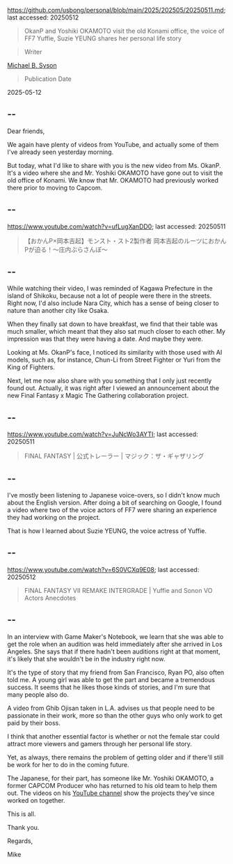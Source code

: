 https://github.com/usbong/personal/blob/main/2025/202505/20250511.md; last accessed: 20250512

> OkanP and Yoshiki OKAMOTO visit the old Konami office, the voice of FF7 Yuffie, Suzie YEUNG shares her personal life story

> Writer

[Michael B. Syson](https://www.linkedin.com/in/michaelsyson/)

> Publication Date

2025-05-12

## --

Dear friends,

We again have plenty of videos from YouTube, and actually some of them I've already seen yesterday morning.

But today, what I'd like to share with you is the new video from Ms. OkanP. It's a video where she and Mr. Yoshiki OKAMOTO have gone out to visit the old office of Konami. We know that Mr. OKAMOTO had previously worked there prior to moving to Capcom.

## --

https://www.youtube.com/watch?v=ufLugXanDD0; last accessed: 20250511

> 【おかんP×岡本吉起】モンスト・スト2製作者 岡本吉起のルーツにおかんPが迫る！〜庄内ぶらさんぽ〜 

## --

While watching their video, I was reminded of Kagawa Prefecture in the island of Shikoku, because not a lot of people were there in the streets. Right now, I'd also include Nara City, which has a sense of being closer to nature than another city like Osaka.

When they finally sat down to have breakfast, we find that their table was much smaller, which meant that they also sat much closer to each other. My impression was that they were having a date. And maybe they were. 

Looking at Ms. OkanP's face, I noticed its similarity with those used with AI models, such as, for instance, Chun-Li from Street Fighter or Yuri from the King of Fighters.

Next, let me now also share with you something that I only just recently found out. Actually, it was right after I viewed an announcement about the new Final Fantasy x Magic The Gathering collaboration project.

## --

https://www.youtube.com/watch?v=JuNcWo3AYTI; last accessed: 20250511

> FINAL FANTASY | 公式トレーラー | マジック：ザ・ギャザリング 

## --

I've mostly been listening to Japanese voice-overs, so I didn't know much about the English version. After doing a bit of searching on Google, I found a video where two of the voice actors of FF7 were sharing an experience they had working on the project.

That is how I learned about Suzie YEUNG, the voice actress of Yuffie. 

## --

https://www.youtube.com/watch?v=6S0VCXq9E08; last accessed: 20250512

> FINAL FANTASY VII REMAKE INTERGRADE | Yuffie and Sonon VO Actors Anecdotes 

## --

In an interview with Game Maker's Notebook, we learn that she was able to get the role when an audition was held immediately after she arrived in Los Angeles. She says that if there hadn't been auditions right at that moment, it's likely that she wouldn't be in the industry right now. 

It's the type of story that my friend from San Francisco, Ryan PO, also often told me. A young girl was able to get the part and became a tremendous success. It seems that he likes those kinds of stories, and I'm sure that many people also do.

A video from Ghib Ojisan taken in L.A. advises us that people need to be passionate in their work, more so than the other guys who only work to get paid by their boss. 

I think that another essential factor is whether or not the female star could attract more viewers and gamers through her personal life story.

Yet, as always, there remains the problem of getting older and if there'll still be work for her to do in the coming future.

The Japanese, for their part, has someone like Mr. Yoshiki OKAMOTO, a former CAPCOM Producer  who has returned to his old team to help them out. The videos on his [YouTube channel](https://www.youtube.com/channel/UCjuSyACqtoJEm3A1X87Zi6Q) show the projects they've since worked on together.

This is all.

Thank you.

Regards,

Mike
